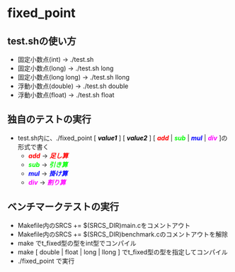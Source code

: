# fixed_point

## test.shの使い方
* 固定小数点(int)       -> \./test.sh
* 固定小数点(long)      -> \./test.sh long
* 固定小数点(long long) -> \./test.sh llong
* 浮動小数点(double)    -> \./test.sh double
* 浮動小数点(float)    -> \./test.sh float

## 独自のテストの実行
* test.sh内に、./fixed_point [ <font color="#000000">***value1***</font> ] [ <font color="#000000">***value2***</font> ] [ <font color="#FF0000">***add***</font> | <font color="#00FF00">***sub***</font> | <font color="#0000FF">***mul***</font> | <font color="#FF00FF">***div***</font> ]の形式で書く
    * <font color="#FF0000">***add***</font> -> <font color="#FF0000">***足し算***</font>
    * <font color="#00FF00">***sub***</font> -> <font color="#00FF00">***引き算***</font>
    * <font color="#0000FF">***mul***</font> -> <font color="#0000FF">***掛け算***</font>
    * <font color="#FF00FF">***div***</font> -> <font color="#FF00FF">***割り算***</font>

## ベンチマークテストの実行
* Makefile内のSRCS += $(SRCS_DIR)main.cをコメントアウト
* Makefile内のSRCS += $(SRCS_DIR)benchmark.cのコメントアウトを解除
* make でt_fixed型の型をint型でコンパイル
* make [ double | float | long | llong ] でt_fixed型の型を指定してコンパイル
* ./fixed_point で実行
